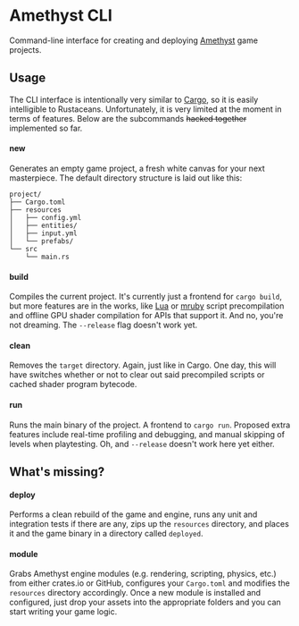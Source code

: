 # Amethyst CLI

Command-line interface for creating and deploying [Amethyst][am] game projects.

[am]: https://github.com/amethyst/amethyst

## Usage

The CLI interface is intentionally very similar to [Cargo][ca], so it is easily
intelligible to Rustaceans. Unfortunately, it is very limited at the moment in
terms of features. Below are the subcommands ~~hacked together~~ implemented so
far.

[ca]: https://github.com/rust-lang/cargo

#### new

Generates an empty game project, a fresh white canvas for your next masterpiece.
The default directory structure is laid out like this:

```
project/
├── Cargo.toml
├── resources
│   ├── config.yml
│   ├── entities/
│   ├── input.yml
│   └── prefabs/
└── src
    └── main.rs
```

#### build

Compiles the current project. It's currently just a frontend for `cargo build`,
but more features are in the works, like [Lua][lu] or [mruby][mr] script
precompilation and offline GPU shader compilation for APIs that support it.
And no, you're not dreaming. The `--release` flag doesn't work yet.

[lu]: http://www.lua.org/
[mr]: http://mruby.org/

#### clean

Removes the `target` directory. Again, just like in Cargo. One day, this will
have switches whether or not to clear out said precompiled scripts or cached
shader program bytecode.

#### run

Runs the main binary of the project. A frontend to `cargo run`. Proposed extra
features include real-time profiling and debugging, and manual skipping of
levels when playtesting. Oh, and `--release` doesn't work here yet either.

## What's missing?

#### deploy

Performs a clean rebuild of the game and engine, runs any unit and integration
tests if there are any, zips up the `resources` directory, and places it and
the game binary in a directory called `deployed`.

#### module

Grabs Amethyst engine modules (e.g. rendering, scripting, physics, etc.) from
either crates.io or GitHub, configures your `Cargo.toml` and modifies the
`resources` directory accordingly. Once a new module is installed and
configured, just drop your assets into the appropriate folders and you can start
writing your game logic.
